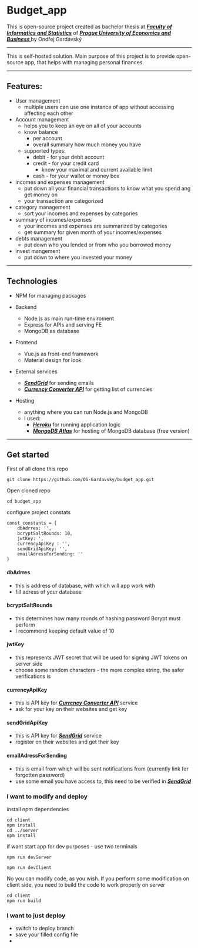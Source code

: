 # Budget_app
This is open-source project created as bachelor thesis at 
***<a href="https://fis.vse.cz/">Faculty of Informatics and Statistics</a>*** of 
***<a href="www.vse.cz">Prague University of Economics and Business </a>***
by Ondřej Gardavský

***
This is self-hosted solution. Main purpose of this project is to provide open-source app, that helps with managing personal finances.
***

## Features:
- User management
  - multiple users can use one instance of app without accessing affecting each other
- Account management
    - helps you to keep an eye on all of your accounts
    - know balance 
        - per account
        - overall summary how much money you have
    - supported types:
        - debit - for your debit account
        - credit - for your credit card 
            - know your maximal and current available limit
        - cash - for your wallet or money box
- incomes and expenses management
    - put down all your financial transactions to know what you spend ang get money on 
      <!-- evidovat proste -->
    - your transaction are categorized
- category management
    - sort your incomes and expenses by categories
- summary of incomes/expenses
    - your incomes and expenses are summarized by categories
    - get summary for given month of your incomes/expenses
- debts management
    - put down who you lended or from who you borrowed money
        <!-- evidovat proste -->
- invest mangement
    - put down to where you invested your money
        <!-- evidovat proste -->

***
## Technologies
- NPM for managing packages
- Backend
    - Node.js as main run-time enviroment
    - Express for APIs and serving FE
    - MongoDB as database
- Frontend
    - Vue.js as front-end framework
    - Material design for look
- External services
  - ***<a href="https://sendgrid.com/">SendGrid</a>*** for sending emails
  - ***<a href="https://www.currencyconverterapi.com/">Currency Converter API</a>*** for getting list of currencies
  
- Hosting 
    - anything where you can run Node.js and MongoDB
    - I used:
        - ***<a href="https://www.heroku.com/">Heroku</a>*** for running application logic
        - ***<a href="https://www.mongodb.com/cloud/atlas">MongoDB Atlas</a>*** for hosting of MongoDB database (free version)
  
    

***
## Get started

First of all clone this repo
```
git clone https://github.com/OG-Gardavsky/budget_app.git
```

Open cloned repo
```
cd budget_app
```

configure project constats
```
const constants = {
    dbAdrres: '',
    bcryptSaltRounds: 10,
    jwtKey: ',
    currencyApiKey : '',
    sendGridApiKey: '',
    emailAdressForSending: ''
}
```

#### dbAdrres
- this is address of database, with which will app work with
- fill adress of your database


#### bcryptSaltRounds
- this determines how many rounds of hashing password Bcrypt must perform
- I recommend keeping default value of 10

#### jwtKey
- this represents JWT secret that will be used for signing JWT tokens on server side
- choose some random characters - the more complex string, the safer verifications is

#### currencyApiKey
- this is API key for ***<a href="https://www.currencyconverterapi.com/">Currency Converter API</a>*** service
- ask for your key on their websites and get key

#### sendGridApiKey
- this is API key for ***<a href="https://sendgrid.com/">SendGrid</a>*** service
- register on their websites and get their key


#### emailAdressForSending
- this is email from which will be sent notifications from (currently link for forgotten password)
- use some email you have access to, this need to be verified in ***<a href="https://sendgrid.com/">SendGrid</a>***



### I want to modify and deploy

install npm dependencies
```
cd client 
npm install
cd ../server
npm install
```

if want start app for dev purposes - use two terminals
```
npm run devServer

npm run devClient
```

No you can modify code, as you wish. If you perform some modification on client side, you need to build the code to work properly on server
```
cd client 
npm run build
```


### I want to just deploy
- switch to deploy branch
- save your filled config file 
- 
